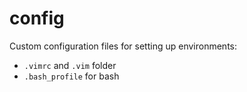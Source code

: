 # config

Custom configuration files for setting up environments:
* `.vimrc` and `.vim` folder
* `.bash_profile` for bash
